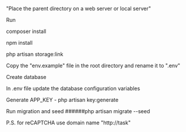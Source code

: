 "Place the parent directory on a web server or local server"


Run

composer install

npm install

php artisan storage:link

Copy the "env.example" file in the root directory and rename it to ".env"


Create database


In .env file update the database configuration variables


Generate APP_KEY - php artisan key:generate


Run migration and seed
######php artisan migrate --seed


P.S.
for reCAPTCHA use domain name  "http://task" 

